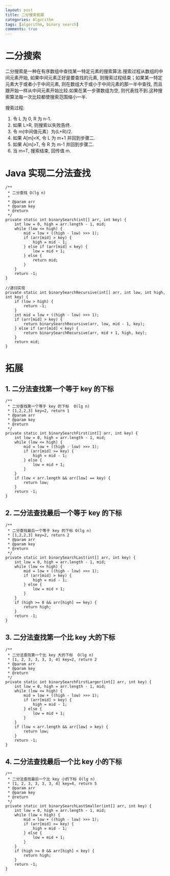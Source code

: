 ```yaml
---
layout: post
title: 二分搜索拓展
categories: Algorithm
tags: [algorithm, binary search]
comments: true
---
```



# 二分搜索

二分搜索是一种在有序数组中查找某一特定元素的搜索算法.搜索过程从数组的中间元素开始, 如果中间元素正好是要查找的元素, 则搜索过程结束；如果某一特定元素大于或者小于中间元素, 则在数组大于或小于中间元素的那一半中查找, 而且跟开始一样从中间元素开始比较.如果在某一步骤数组为空, 则代表找不到.这种搜索算法每一次比较都使搜索范围缩小一半.

搜索过程:

1.  令 L 为 0, R 为 n-1.
2.  如果 L>R, 则搜索以失败告终.
3.  令 m(中间值元素）为(L+R)/2.
4.  如果 A[m]<K, 令 L 为 m+1 并回到步骤二.
5.  如果 A[m]>T, 令 R 为 m-1 并回到步骤二.
6.  当 m=T, 搜索结束, 回传值 m.


# Java 实现二分法查找

    /**
     * 二分查找 O(lg n)
     *
     * @param arr
     * @param key
     * @return
     */
    private static int binarySearch(int[] arr, int key) {
        int low = 0, high = arr.length - 1, mid;
        while (low <= high) {
            mid = low + ((high - low) >>> 1);
            if (arr[mid] > key) {
                high = mid - 1;
            } else if (arr[mid] < key) {
                low = mid + 1;
            } else {
                return mid;
            }
        }
        return -1;
    }
    
    //递归实现
    private static int binarySearchRecursive(int[] arr, int low, int high, int key) {
        if (low > high) {
            return -1;
        }
        int mid = low + ((high - low) >>> 1);
        if (arr[mid] > key) {
            return binarySearchRecursive(arr, low, mid - 1, key);
        } else if (arr[mid] < key) {
            return binarySearchRecursive(arr, mid + 1, high, key);
        }
        return mid;
    }


# 拓展


## 1. 二分法查找第一个等于 key 的下标

    /**
     * 二分查找第一个等于 key 的下标  O(lg n)
     * [1,2,2,3] key=2, return 1
     * @param arr
     * @param key
     * @return
     */
    private static int binarySearchFirst(int[] arr, int key) {
        int low = 0, high = arr.length - 1, mid;
        while (low <= high) {
            mid = low + ((high - low) >>> 1);
            if (arr[mid] >= key) {
                high = mid - 1;
            } else {
                low = mid + 1;
            }
        }
        if (low < arr.length && arr[low] == key) {
            return low;
        }
        return -1;
    }


## 2. 二分法查找最后一个等于 key 的下标

    /**
     * 二分查找最后一个等于 key 的下标 O(lg n)
     * [1,2,2,3] key=2, return 2
     * @param arr
     * @param key
     * @return
     */
    private static int binarySearchLast(int[] arr, int key) {
        int low = 0, high = arr.length - 1, mid;
        while (low <= high) {
            mid = low + ((high - low) >>> 1);
            if (arr[mid] > key) {
                high = mid - 1;
            } else {
                low = mid + 1;
            }
        }
        if (high >= 0 && arr[high] == key) {
            return high;
        }
        return -1;
    }


## 3. 二分法查找第一个比 key 大的下标

    
    /**
     * 二分法查找第一个比 key 大的下标  O(lg n)
     * [1, 2, 3, 3, 3, 3, 4] key=2, return 2
     * @param arr
     * @param key
     * @return
     */
    private static int binarySearchFirstLarger(int[] arr, int key) {
        int low = 0, high = arr.length - 1, mid;
        while (low <= high) {
            mid = low + ((high - low) >>> 1);
            if (arr[mid] > key) {
                high = mid - 1;
            } else {
                low = mid + 1;
            }
        }
        if (low < arr.length && arr[low] > key) {
            return low;
        }
        return -1;
    }


## 4. 二分法查找最后一个比 key 小的下标

    /**
     * 二分法查找最后一个比 key 小的下标 O(lg n)
     * [1, 2, 3, 3, 3, 3, 4] key=4, return 5
     * @param arr
     * @param key
     * @return
     */
    private static int binarySearchLastSmaller(int[] arr, int key) {
        int low = 0, high = arr.length - 1, mid;
        while (low < high) {
            mid = low + ((high - low) >>> 1);
            if (arr[mid] >= key) {
                high = mid - 1;
            } else {
                low = mid + 1;
            }
        }
        if (high >= 0 && arr[high] < key) {
            return high;
        }
        return -1;
    }

